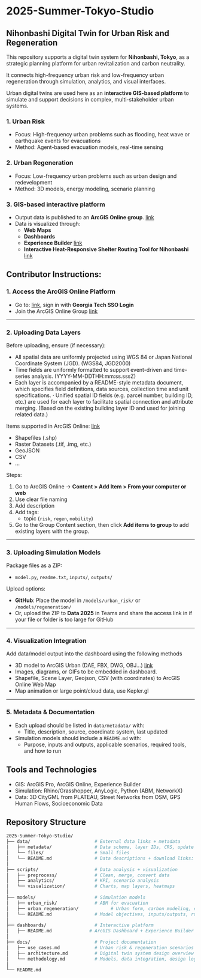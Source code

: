 # 2025-Summer-Tokyo-Studio

## Nihonbashi Digital Twin for Urban Risk and Regeneration

This repository supports a digital twin system for **Nihonbashi, Tokyo**, as a strategic planning platform for urban revitalization and carbon neutrality.

It connects high-frequency urban risk and low-frequency urban regeneration through simulation, analytics, and visual interfaces.

Urban digital twins are used here as an **interactive GIS-based platform** to simulate and support decisions in complex, multi-stakeholder urban systems.


### 1. Urban Risk
- Focus: High-frequency urban problems such as flooding, heat wave or earthquake events for evacuations
- Method: Agent-based evacuation models, real-time sensing

### 2. Urban Regeneration
- Focus: Low-frequency urban problems such as urban design and redevelopment
- Method: 3D models, energy modeling, scenario planning

### 3. GIS-based interactive platform
- Output data is published to an **ArcGIS Online group**. [link](https://arcg.is/0zSCb9)
- Data is visualized through:
  - **Web Maps**
  - **Dashboards** 
  - **Experience Builder** [link](https://experience.arcgis.com/experience/3cd168b03d3a4c72b63bf71d72212cba)
  - **Interactive Heat-Responsive Shelter Routing Tool for Nihonbashi** [link](https://gt-2025-summer-tokyo-studio.github.io/heatwave_route/)




## Contributor Instructions: 

### 1. Access the ArcGIS Online Platform

- Go to:  [link](https://gtmaps.maps.arcgis.com/), sign in with **Georgia Tech SSO Login**
- Join the ArcGIS Online Group [link](https://arcg.is/0zSCb9)
---

### 2. Uploading Data Layers

Before uploading, ensure (if necessary):
- All spatial data are uniformly projected using WGS 84 or Japan National Coordinate System (JGD). (WGS84, JGD2000)
- Time fields are uniformly formatted to support event-driven and time-series analysis. (YYYY-MM-DDTHH:mm:ss.sssZ)
- Each layer is accompanied by a README-style metadata document, which specifies field definitions, data sources, collection time and unit specifications.
· Unified spatial ID fields (e.g. parcel number, building ID, etc.) are used for each layer to facilitate spatial connection and attribute merging. (Based on the existing building layer ID and used for joining related data.)

Items supported in ArcGIS Online: [link](https://doc.arcgis.com/en/arcgis-online/reference/supported-items.htm)
- Shapefiles (.shp)
- Raster Datasets (.tif, .img, etc.)
- GeoJSON
- CSV
- ...

Steps:
1. Go to ArcGIS Online → **Content > Add Item > From your computer or web**
2. Use clear file naming
3. Add description
4. Add tags:   
   - topic (`risk`, `regen`, `mobility`)
5. Go to the Group Content section, then click **Add items to group** to add existing layers with the group.
---

### 3. Uploading Simulation Models

Package files as a ZIP:
- `model.py`, `readme.txt`, `inputs/`, `outputs/`

Upload options:
- **GitHub**: Place the model in `/models/urban_risk/` or `/models/regeneration/` 
- Or, upload the ZIP to **Data 2025** in Teams and share the access link in if your file or folder is too large for GitHub

---

### 4. Visualization Integration

Add data/model output into the dashboard using the following methods
- 3D model to ArcGIS Urban (DAE, FBX, DWG, OBJ...) [link](https://doc.arcgis.com/en/urban/latest/help/help-external-layers.htm)
- Images, diagrams, or GIFs to be embedded in dashboard.
- Shapefile, Scene Layer, Geojson, CSV (with coordinates) to ArcGIS Online Web Map
- Map animation or large point/cloud data, use Kepler.gl

---

### 5. Metadata & Documentation

- Each upload should be listed in `data/metadata/` with:
  - Title, description, source, coordinate system, last updated
- Simulation models should include a `README.md` with:
  - Purpose, inputs and outputs, applicable scenarios, required tools, and how to run



## Tools and Technologies
- GIS: ArcGIS Pro, ArcGIS Online, Experience Builder
- Simulation: Rhino/Grasshopper, AnyLogic, Python (ABM, NetworkX)
- Data: 3D CityGML from PLATEAU, Street Networks from OSM, GPS Human Flows, Socioeconomic Data


## Repository Structure

```bash
2025-Summer-Tokyo-Studio/
├── data/                        # External data links + metadata
│   ├── metadata/                # Data schema, layer IDs, CRS, update logs
│   └── files/                   # Small files
│   └── README.md                # Data descriptions + download links: URLs to datasets (CityGML, OSM, e-Stat, etc.)
│
├── scripts/                     # Data analysis + visualization
│   ├── preprocess/              # Clean, merge, convert data
│   ├── analytics/               # KPI, scenario analysis
│   └── visualization/           # Charts, map layers, heatmaps
│
├── models/                      # Simulation models
│   ├── urban_risk/              # ABM for evacuation
│   ├── urban_regeneration/            # Urban form, carbon modeling, energy simulation
│   └── README.md                # Model objectives, inputs/outputs, run instructions
│
├── dashboards/                  # Interactive platform 
│   ├── README.md              # ArcGIS Dashboard + Experience Builder URLs
│
├── docs/                        # Project documentation
│   ├── use_cases.md             # Urban risk & regeneration scenarios
│   ├── architecture.md          # Digital twin system design overview
│   └── methodology.md           # Models, data integration, design logic
│
└── README.md
